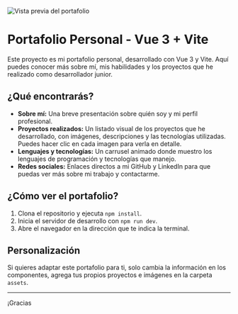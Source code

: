 ![Vista previa del portafolio](./assets/previsualizacion.png)

# Portafolio Personal - Vue 3 + Vite

Este proyecto es mi portafolio personal, desarrollado con Vue 3 y Vite. Aquí puedes conocer más sobre mí, mis habilidades y los proyectos que he realizado como desarrollador junior.

## ¿Qué encontrarás?

- **Sobre mí:** Una breve presentación sobre quién soy y mi perfil profesional.
- **Proyectos realizados:** Un listado visual de los proyectos que he desarrollado, con imágenes, descripciones y las tecnologías utilizadas. Puedes hacer clic en cada imagen para verla en detalle.
- **Lenguajes y tecnologías:** Un carrusel animado donde muestro los lenguajes de programación y tecnologías que manejo.
- **Redes sociales:** Enlaces directos a mi GitHub y LinkedIn para que puedas ver más sobre mi trabajo y contactarme.

## ¿Cómo ver el portafolio?

1. Clona el repositorio y ejecuta `npm install`.
2. Inicia el servidor de desarrollo con `npm run dev`.
3. Abre el navegador en la dirección que te indica la terminal.

## Personalización

Si quieres adaptar este portafolio para ti, solo cambia la información en los componentes, agrega tus propios proyectos e imágenes en la carpeta `assets`.

---

¡Gracias
